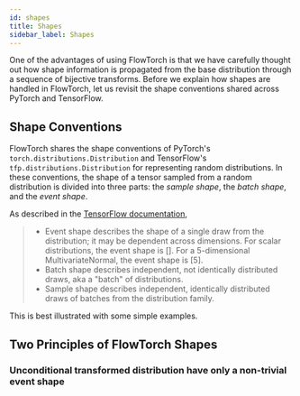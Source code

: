 ```yaml
---
id: shapes
title: Shapes
sidebar_label: Shapes
---
```


One of the advantages of using FlowTorch is that we have carefully thought out how shape information is propagated from the base distribution through a sequence of bijective transforms. Before we explain how shapes are handled in FlowTorch, let us revisit the shape conventions shared across PyTorch and TensorFlow.

## Shape Conventions
FlowTorch shares the shape conventions of PyTorch's `torch.distributions.Distribution` and TensorFlow's `tfp.distributions.Distribution` for representing random distributions. In these conventions, the shape of a tensor sampled from a random distribution is divided into three parts: the *sample shape*, the *batch shape*, and the *event shape*.

As described in the [TensorFlow documentation](https://www.tensorflow.org/probability/examples/Understanding_TensorFlow_Distributions_Shapes#basics),
> * Event shape describes the shape of a single draw from the distribution; it may be dependent across dimensions. For scalar distributions, the event shape is []. For a 5-dimensional MultivariateNormal, the event shape is [5].
> * Batch shape describes independent, not identically distributed draws, aka a "batch" of distributions.
> * Sample shape describes independent, identically distributed draws of batches from the distribution family.

This is best illustrated with some simple examples.

## Two Principles of FlowTorch Shapes
### Unconditional transformed distribution have only a non-trivial event shape